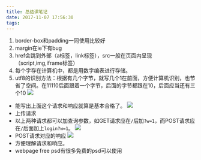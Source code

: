 ```yaml
---
title: 总结课笔记
date: 2017-11-07 17:56:30
tags:
---
```

1. border-box和padding一同使用比较好
2. margin在ie下有bug
3. href会跳到外部（a标签，link标签），src一般在页面内呈现（script,img,iframe标签）
4. 每个字存在计算机中，都是用数字编表进行存储。
5. utf8的识别方法：根据有几个字节，就写几个1在前面，方便计算机识别，也节省了空间。在11110后面跟着一个字节，后面的字节都跟在10，后面应当还有三个10
![](https://i.loli.net/2017/11/07/5a01832a30baf.png)
- 能写出上面这个请求和响应就算是基本合格了。
![](https://i.loli.net/2017/11/07/5a0183fe811da.png)
- 上传请求
- 以上两种请求都可以加查询参数，如GET请求应在`/`后加`?w=1`，而POST请求应在`/`后面加上`login?w=1`。
![](https://i.loli.net/2017/11/07/5a0184e71222d.png)
- POST请求对应的响应
![](https://i.loli.net/2017/11/07/5a01864cb2ff8.png)
- 方便理解请求和响应。
- webpage free psd有很多免费的psd可以使用

